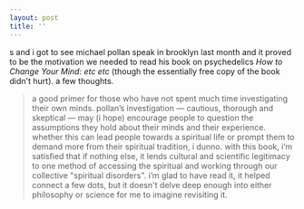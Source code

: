 ```yaml
---
layout: post
title: ''
---
```

s and i got to see michael pollan speak in brooklyn last month and it proved to be the motivation we needed to read his book on psychedelics *How to Change Your Mind: etc etc* (though the essentially free copy of the book didn't hurt). a few thoughts.

>a good primer for those who have not spent much time investigating their own minds. pollan’s investigation — cautious, thorough and skeptical — may (i hope) encourage people to question the assumptions they hold about their minds and their experience. whether this can lead people towards a spiritual life or prompt them to demand more from their spiritual tradition, i dunno. with this book, i’m satisfied that if nothing else, it lends cultural and scientific legitimacy to one method of accessing the spiritual and working through our collective "spiritual disorders". i’m glad to have read it, it helped connect a few dots, but it doesn't delve deep enough into either philosophy or science for me to imagine revisiting it.
